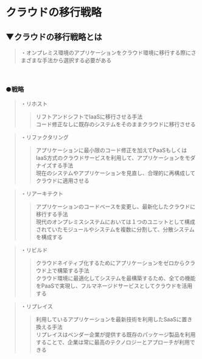# クラウドの移行戦略

## ▼クラウドの移行戦略とは
>・オンプレミス環境のアプリケーションをクラウド環境に移行する際にさまざまな手法から選択する必要がある<br>
<br>

### ●戦略
>・リホスト<br>
>>リフトアンドシフトでIaaSに移行させる手法<br>
>>コード修正なしに既存のシステムをそのままクラウドに移行させる<br>

>・リファクタリング<br>
>>アプリケーションに最小限のコード修正を加えてPaaSもしくはIaaS方式のクラウドサービスを利用して、アプリケーションをモダナイズする手法<br>
>>現在のシステムやアプリケーションを見直し、合理的に再構成してクラウドに適用させる<br>

>・リアーキテクト<br>
>>アプリケーションのコードベースを変更し、最新化したクラウドに移行する手法<br>
>>現代のオンプレミスシステムにおいては１つのユニットとして構成されていたモジュールやシステムを複数に分割して、分散システムを構成する<br>

>・リビルド<br>
>>クラウドネイティブ化するためにアプリケーションをゼロからクラウド上で構築する手法<br>
>>クラウド環境に最適化してシステムを最構築するため、全ての機能をPaaSで実現し、フルマネージドサービスとしてクラウドを活用する<br>

>・リプレイス<br>
>>利用しているアプリケーションを最新技術を利用したSaaSに置き換える手法<br>
>>リプレイスはベンダー企業が提供する既存のパッケージ製品を利用することで、企業は常に最高のテクノロジーとアプローチが利用できる<br>
<br>
